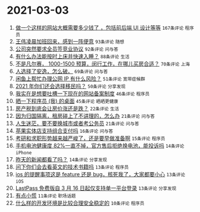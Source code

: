 # 2021-03-03

1. [做一个这样的网站大概需要多少钱了 ，包括前后端 UI 设计等等](https://www.v2ex.com/t/757895) `167条评论` `程序员`
1. [王伟凌晨加班回来，感到一阵便意](https://www.v2ex.com/t/757833) `93条评论` `随想`
1. [公司突然要求全员签竞业协议](https://www.v2ex.com/t/757875) `92条评论` `问与答`
1. [有什么办法能按时上床并快速入睡？](https://www.v2ex.com/t/757861) `88条评论` `生活`
1. [不是凡尔赛， 1000-1500 预算，闵行工作，在哪儿买房合适？](https://www.v2ex.com/t/757944) `70条评论` `上海`
1. [人选择了安逸，怎么破。](https://www.v2ex.com/t/757841) `69条评论` `问与答`
1. [闲鱼上帮忙办理公网 IP 有什么风险？](https://www.v2ex.com/t/757849) `51条评论` `宽带症候群`
1. [2021 年你们还会选择移民吗？](https://www.v2ex.com/t/757986) `50条评论` `分享发现`
1. [我实在是想要吐槽一下现在的网站备案制度](https://www.v2ex.com/t/757917) `46条评论` `程序员`
1. [晒一下程序员 (我) 的桌面](https://www.v2ex.com/t/758028) `45条评论` `晒晒更健康`
1. [房产税到底会让房价涨还是跌？](https://www.v2ex.com/t/757991) `22条评论` `生活`
1. [因为归国隔离，租房碰上了不讲理的，怎么办](https://www.v2ex.com/t/758034) `21条评论` `问与答`
1. [人生迷茫，要不要换城市或者考公务员](https://www.v2ex.com/t/757950) `21条评论` `问与答`
1. [苹果实体店支持组合支付吗](https://www.v2ex.com/t/757910) `16条评论` `问与答`
1. [考研和求职形势越来越严峻了，还是要早做准备啊](https://www.v2ex.com/t/757971) `15条评论` `程序员`
1. [手机电池健康度 82%一直不掉，官方售后拒绝换电池，能投诉吗](https://www.v2ex.com/t/758039) `14条评论` `iPhone`
1. [昨天的新闻都看了吗？](https://www.v2ex.com/t/757936) `14条评论` `分享发现`
1. [问下你们会去看英文的技术书籍吗](https://www.v2ex.com/t/757976) `13条评论` `程序员`
1. [ios 的提醒事项这是 feature 还是 bug，核死我了，大家都要小心](https://www.v2ex.com/t/757918) `13条评论` `iOS`
1. [LastPass 免费版自 3 月 16 日起仅支持单一平台登录](https://www.v2ex.com/t/757838) `13条评论` `分享发现`
1. [有点小慌](https://www.v2ex.com/t/758068) `11条评论` `职场话题`
1. [什么样的开发环境是比较合理安全稳定的](https://www.v2ex.com/t/758060) `10条评论` `程序员`
